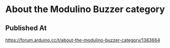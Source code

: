 # About the Modulino Buzzer category

## Published At

https://forum.arduino.cc/t/about-the-modulino-buzzer-category/1383664
